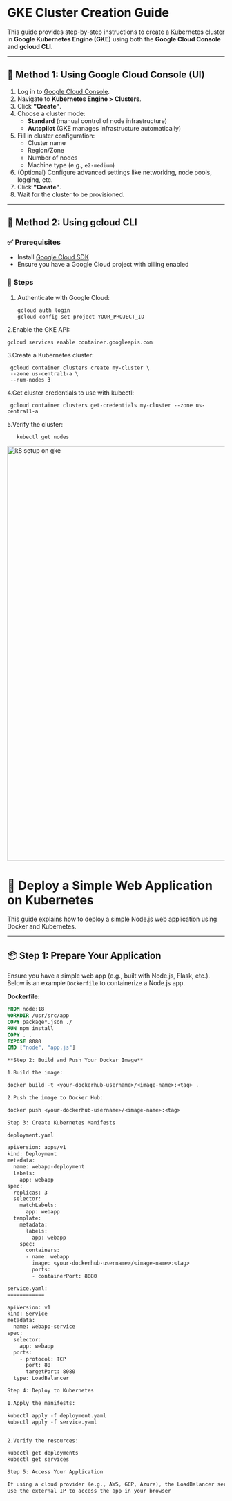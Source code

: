 
# GKE Cluster Creation Guide

This guide provides step-by-step instructions to create a Kubernetes cluster in **Google Kubernetes Engine (GKE)** using both the **Google Cloud Console** and **gcloud CLI**.

---

## 🚀 Method 1: Using Google Cloud Console (UI)

1. Log in to [Google Cloud Console](https://console.cloud.google.com/).
2. Navigate to **Kubernetes Engine > Clusters**.
3. Click **"Create"**.
4. Choose a cluster mode:
   - **Standard** (manual control of node infrastructure)
   - **Autopilot** (GKE manages infrastructure automatically)
5. Fill in cluster configuration:
   - Cluster name
   - Region/Zone
   - Number of nodes
   - Machine type (e.g., `e2-medium`)
6. (Optional) Configure advanced settings like networking, node pools, logging, etc.
7. Click **"Create"**.
8. Wait for the cluster to be provisioned.

---

## 🧩 Method 2: Using gcloud CLI

### ✅ Prerequisites
- Install [Google Cloud SDK](https://cloud.google.com/sdk/docs/install)
- Ensure you have a Google Cloud project with billing enabled

### 🔧 Steps

1. Authenticate with Google Cloud:

   ```bash
   gcloud auth login
   gcloud config set project YOUR_PROJECT_ID

2.Enable the GKE API:

    gcloud services enable container.googleapis.com

3.Create a Kubernetes cluster:

     gcloud container clusters create my-cluster \
     --zone us-central1-a \
     --num-nodes 3

4.Get cluster credentials to use with kubectl:

     gcloud container clusters get-credentials my-cluster --zone us-central1-a

5.Verify the cluster:

       kubectl get nodes



<img width="960" alt="k8 setup on gke" src="https://github.com/user-attachments/assets/3f994f06-fc2f-4067-a22a-56de89a86337" />



# 🚀 Deploy a Simple Web Application on Kubernetes

This guide explains how to deploy a simple Node.js web application using Docker and Kubernetes.

---

## 📦 Step 1: Prepare Your Application

Ensure you have a simple web app (e.g., built with Node.js, Flask, etc.). Below is an example `Dockerfile` to containerize a Node.js app.

**Dockerfile:**

```Dockerfile
FROM node:18
WORKDIR /usr/src/app
COPY package*.json ./
RUN npm install
COPY . .
EXPOSE 8080
CMD ["node", "app.js"]

**Step 2: Build and Push Your Docker Image**

1.Build the image:

docker build -t <your-dockerhub-username>/<image-name>:<tag> .

2.Push the image to Docker Hub:

docker push <your-dockerhub-username>/<image-name>:<tag>

Step 3: Create Kubernetes Manifests

deployment.yaml

apiVersion: apps/v1
kind: Deployment
metadata:
  name: webapp-deployment
  labels:
    app: webapp
spec:
  replicas: 3
  selector:
    matchLabels:
      app: webapp
  template:
    metadata:
      labels:
        app: webapp
    spec:
      containers:
      - name: webapp
        image: <your-dockerhub-username>/<image-name>:<tag>
        ports:
        - containerPort: 8080

service.yaml:
============

apiVersion: v1
kind: Service
metadata:
  name: webapp-service
spec:
  selector:
    app: webapp
  ports:
    - protocol: TCP
      port: 80
      targetPort: 8080
  type: LoadBalancer

Step 4: Deploy to Kubernetes

1.Apply the manifests:

kubectl apply -f deployment.yaml
kubectl apply -f service.yaml


2.Verify the resources:

kubectl get deployments
kubectl get services

Step 5: Access Your Application

If using a cloud provider (e.g., AWS, GCP, Azure), the LoadBalancer service will expose a public IP address.
Use the external IP to access the app in your browser

